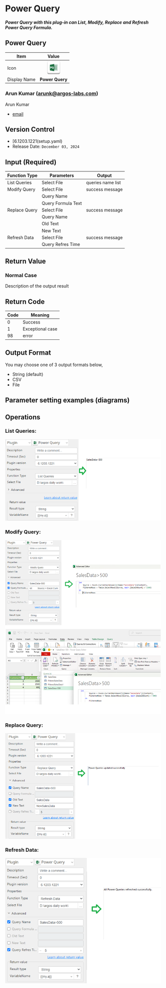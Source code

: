 # Power Query

***Power Query with this plug-in can List, Modify, Replace and Refresh 
Power Query Formula.***


## Power Query
| Item         |           Value           |
|--------------|:-------------------------:|
| Icon         | ![Power Query](icon.png)  |
| Display Name |      **Power Query**      |

### Arun Kumar (arunk@argos-labs.com)

Arun Kumar
* [email](mailto:arunk@argos-labs.com) 
 
## Version Control 
* [6.1203.1221(setup.yaml)
* Release Date: `December 03, 2024`


## Input (Required)
| Function Type  | Parameters         | Output            |
|----------------|--------------------|-------------------|
| List Queries   | Select File        | queries name list |
| Modify Query   | Select File        | success message   |
|                | Query Name         |                   |
|                | Query Formula Text |                   |
| Replace Query  | Select File        | success message   |
|                | Query Name         |                   |
|                | Old Text           |                   |
|                | New Text           |                   |
| Refresh Data   | Select File        | success message   |
|                | Query Refres Time  |                   |

## Return Value

### Normal Case
Description of the output result

## Return Code
| Code    | Meaning          |
|---------|------------------|
| 0       | Success          |
| 1       | Exceptional case |
| 98      | error            |

## Output Format
You may choose one of 3 output formats below,

<ul>
  <li>String (default)</li>
  <li>CSV</li>
  <li>File</li>
</ul>  


## Parameter setting examples (diagrams)

## Operations


### List Queries:

![Power Query Input Data](README_1.png)


### Modify Query:

![Power Query Input Data](README_2.png)

### Replace Query:

![Power Query Input Data](README_3.png)

### Refresh Data:

![Power Query Input Data](README_4.png)